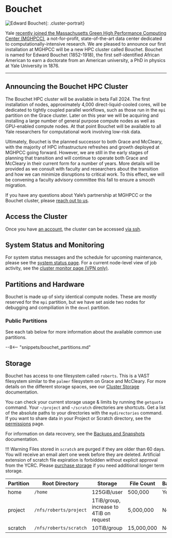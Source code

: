 # Bouchet

![Edward Bouchet](/img/edward-bouchet.jpg){: .cluster-portrait}

Yale [recently joined the Massachusetts Green High Performance Computing Center (MGHPCC)](https://research.computing.yale.edu/about/yale-joins-mghpcc), a not-for-profit, state-of-the-art data center dedicated to computationally-intensive research. We are pleased to announce our first installation at MGHPCC will be a new HPC cluster called Bouchet. Bouchet is named for Edward Bouchet (1852-1918), the first self-identified African American to earn a doctorate from an American university, a PhD in physics at Yale University in 1876.

- - -

## Announcing the Bouchet HPC Cluster

The Bouchet HPC cluster will be available in beta Fall 2024. 
The first installation of nodes, approximately 4,000 direct-liquid-cooled cores, will be dedicated to tightly coupled parallel workflows, such as those run in the `mpi` partition on the Grace cluster. 
Later on this year we will be acquiring and installing a large number of general purpose compute nodes as well as GPU-enabled compute nodes. 
At that point Bouchet will be available to all Yale researchers for computational work involving low-risk data.

Ultimately, Bouchet is the planned successor to both Grace and McCleary, with the majority of HPC infrastructure refreshes and growth deployed at MGHPCC going forward. 
However, we are still in the early stages of planning that transition and will continue to operate both Grace and McCleary in their current form for a number of years. 
More details will be provided as we consult with faculty and researchers about the transition and how we can minimize disruptions to critical work. 
To this effect, we will be convening a faculty advisory committee this fall to ensure a smooth migration.

If you have any questions about Yale’s partnership at MGHPCC or the Bouchet cluster, please [reach out to us](/).

## Access the Cluster

Once you have [an account](https://research.computing.yale.edu/support/hpc/account-request), the cluster can be accessed [via ssh](/clusters-at-yale/access).

## System Status and Monitoring

For system status messages and the schedule for upcoming maintenance, please see the [system status page](https://research.computing.yale.edu/support/hpc/system-status). 
For a current node-level view of job activity, see the [cluster monitor page (VPN only)](http://cluster.ycrc.yale.edu/bouchet/).

## Partitions and Hardware

Bouchet is made up of sixty identical compute nodes. 
These are mostly reserved for the `mpi` partition, but we have set aside two nodes for debugging and compiliation in the `devel` partition.

### Public Partitions

See each tab below for more information about the available common use partitions.

--8<-- "snippets/bouchet_partitions.md"

## Storage

Bouchet has access to one filesystem called `roberts`. 
This is a VAST filesystem similar to the `palmer` filesystem on Grace and McCleary.
For more details on the different storage spaces, see our [Cluster Storage](/data/hpc-storage) documentation.

You can check your current storage usage & limits by running the `getquota` command. 
Your `~/project` and `~/scratch` directories are shortcuts. 
Get a list of the absolute paths to your directories with the `mydirectories` command. 
If you want to share data in your Project or Scratch directory, see the [permissions](/data/permissions/) page.

For information on data recovery, see the [Backups and Snapshots](/data/backups) documentation.

!!! Warning
    Files stored in `scratch` are purged if they are older than 60 days. You will receive an email alert one week before they are deleted. Artificial extension of scratch file expiration is forbidden without explicit approval from the YCRC. Please [purchase storage](/data/#purchase-additional-storage) if you need additional longer term storage.

|Partition       | Root Directory            | Storage                                 | File Count | Backups | Snapshots | Notes |
|----------------|---------------------------|-----------------------------------------|------------|---------|-----------|-------|
| home           | `/home`                   | 125GiB/user                             | 500,000    | Yes     | >=2 days  |       |
| project        | `/nfs/roberts/project`    | 1TiB/group, increase to 4TiB on request | 5,000,000  | No      | >=2 days  |       |
| scratch        | `/nfs/roberts/scratch`    | 10TiB/group                             | 15,000,000 | No      | No        |       |
